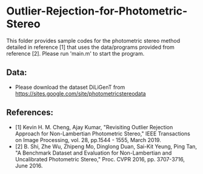 # Outlier-Rejection-for-Photometric-Stereo
This folder provides sample codes for the photometric stereo method detailed in reference [1] that uses the data/programs provided from reference [2]. Please run 'main.m' to start the program.

## Data:
- Please download the dataset DiLiGenT from https://sites.google.com/site/photometricstereodata

## References:
- [1] Kevin H. M. Cheng, Ajay Kumar, "Revisiting Outlier Rejection Approach for Non-Lambertian Photometric Stereo," IEEE Transactions on Image Processing, vol. 28, pp.1544 - 1555, March 2019.
- [2] B. Shi, Zhe Wu, Zhipeng Mo, Dinglong Duan, Sai-Kit Yeung, Ping Tan, "A Benchmark Dataset and Evaluation for Non-Lambertian and Uncalibrated Photometric Stereo," Proc. CVPR 2016, pp. 3707-3716, June 2016.
